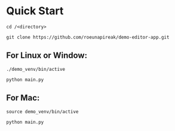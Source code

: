 # Quick Start

    cd /<directory>

    git clone https://github.com/roeunapireak/demo-editor-app.git

    
## For Linux or Window:
    
    ./demo_venv/bin/active

    python main.py

## For Mac:
    
    source demo_venv/bin/active

    python main.py

